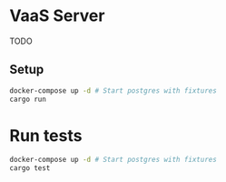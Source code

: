 # VaaS Server

TODO

## Setup

```bash
docker-compose up -d # Start postgres with fixtures
cargo run
```

# Run tests

```bash
docker-compose up -d # Start postgres with fixtures
cargo test
```
